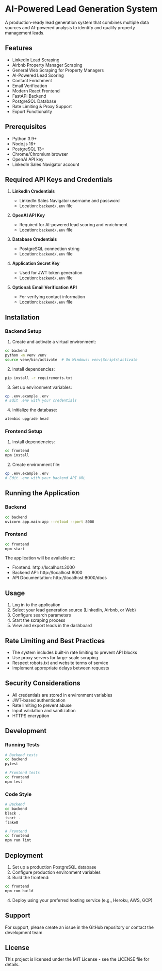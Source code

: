 # AI-Powered Lead Generation System

A production-ready lead generation system that combines multiple data sources and AI-powered analysis to identify and qualify property management leads.

## Features

- LinkedIn Lead Scraping
- Airbnb Property Manager Scraping
- General Web Scraping for Property Managers
- AI-Powered Lead Scoring
- Contact Enrichment
- Email Verification
- Modern React Frontend
- FastAPI Backend
- PostgreSQL Database
- Rate Limiting & Proxy Support
- Export Functionality

## Prerequisites

- Python 3.9+
- Node.js 16+
- PostgreSQL 13+
- Chrome/Chromium browser
- OpenAI API key
- LinkedIn Sales Navigator account

## Required API Keys and Credentials

1. **LinkedIn Credentials**
   - LinkedIn Sales Navigator username and password
   - Location: `backend/.env` file

2. **OpenAI API Key**
   - Required for AI-powered lead scoring and enrichment
   - Location: `backend/.env` file

3. **Database Credentials**
   - PostgreSQL connection string
   - Location: `backend/.env` file

4. **Application Secret Key**
   - Used for JWT token generation
   - Location: `backend/.env` file

5. **Optional: Email Verification API**
   - For verifying contact information
   - Location: `backend/.env` file

## Installation

### Backend Setup

1. Create and activate a virtual environment:
```bash
cd backend
python -m venv venv
source venv/bin/activate  # On Windows: venv\Scripts\activate
```

2. Install dependencies:
```bash
pip install -r requirements.txt
```

3. Set up environment variables:
```bash
cp .env.example .env
# Edit .env with your credentials
```

4. Initialize the database:
```bash
alembic upgrade head
```

### Frontend Setup

1. Install dependencies:
```bash
cd frontend
npm install
```

2. Create environment file:
```bash
cp .env.example .env
# Edit .env with your backend API URL
```

## Running the Application

### Backend

```bash
cd backend
uvicorn app.main:app --reload --port 8000
```

### Frontend

```bash
cd frontend
npm start
```

The application will be available at:
- Frontend: http://localhost:3000
- Backend API: http://localhost:8000
- API Documentation: http://localhost:8000/docs

## Usage

1. Log in to the application
2. Select your lead generation source (LinkedIn, Airbnb, or Web)
3. Configure search parameters
4. Start the scraping process
5. View and export leads in the dashboard

## Rate Limiting and Best Practices

- The system includes built-in rate limiting to prevent API blocks
- Use proxy servers for large-scale scraping
- Respect robots.txt and website terms of service
- Implement appropriate delays between requests

## Security Considerations

- All credentials are stored in environment variables
- JWT-based authentication
- Rate limiting to prevent abuse
- Input validation and sanitization
- HTTPS encryption

## Development

### Running Tests

```bash
# Backend tests
cd backend
pytest

# Frontend tests
cd frontend
npm test
```

### Code Style

```bash
# Backend
cd backend
black .
isort .
flake8

# Frontend
cd frontend
npm run lint
```

## Deployment

1. Set up a production PostgreSQL database
2. Configure production environment variables
3. Build the frontend:
```bash
cd frontend
npm run build
```
4. Deploy using your preferred hosting service (e.g., Heroku, AWS, GCP)

## Support

For support, please create an issue in the GitHub repository or contact the development team.

## License

This project is licensed under the MIT License - see the LICENSE file for details.
